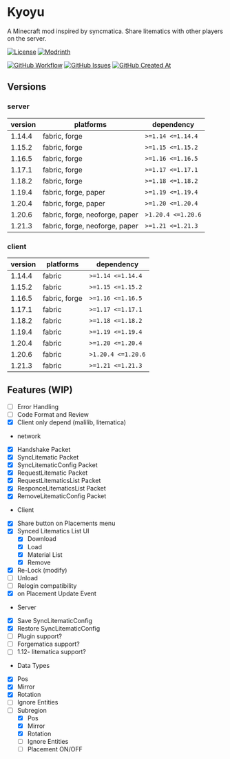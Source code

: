 # Kyoyu

A Minecraft mod inspired by syncmatica.
Share litematics with other players on the server.

[![License](https://img.shields.io/github/license/Vulpeus-Server/kyoyu)](http://www.gnu.org/licenses/lgpl-3.0.html)
[![Modrinth](https://img.shields.io/modrinth/dt/VozTPxB4?label=Modrinth%20Downloads)](https://modrinth.com/mod/VozTPxB4)

[![GitHub Workflow](https://github.com/Vulpeus-Server/kyoyu/actions/workflows/gradle.yml/badge.svg)](https://github.com/Vulpeus-Server/kyoyu/actions/workflows/gradle.yml)
[![GitHub Issues](https://img.shields.io/github/issues/Vulpeus-Server/kyoyu)](https://github.com/Vulpeus-Server/kyoyu/issues)
[![GitHub Created At](https://img.shields.io/github/created-at/Vulpeus-Server/kyoyu)](https://github.com/Vulpeus-Server/kyoyu)

## Versions

### server
| version | platforms                      | dependency         |
|---------|--------------------------------|--------------------|
| 1.14.4  | fabric, forge                  | `>=1.14 <=1.14.4`  |
| 1.15.2  | fabric, forge                  | `>=1.15 <=1.15.2`  |
| 1.16.5  | fabric, forge                  | `>=1.16 <=1.16.5`  |
| 1.17.1  | fabric, forge                  | `>=1.17 <=1.17.1`  |
| 1.18.2  | fabric, forge                  | `>=1.18 <=1.18.2`  |
| 1.19.4  | fabric, forge, paper           | `>=1.19 <=1.19.4`  |
| 1.20.4  | fabric, forge, paper           | `>=1.20 <=1.20.4`  |
| 1.20.6  | fabric, forge, neoforge, paper | `>1.20.4 <=1.20.6` |
| 1.21.3  | fabric, forge, neoforge, paper | `>=1.21 <=1.21.3`  |

### client
| version | platforms     | dependency         |
|---------|---------------|--------------------|
| 1.14.4  | fabric        | `>=1.14 <=1.14.4`  |
| 1.15.2  | fabric        | `>=1.15 <=1.15.2`  |
| 1.16.5  | fabric, forge | `>=1.16 <=1.16.5`  |
| 1.17.1  | fabric        | `>=1.17 <=1.17.1`  |
| 1.18.2  | fabric        | `>=1.18 <=1.18.2`  |
| 1.19.4  | fabric        | `>=1.19 <=1.19.4`  |
| 1.20.4  | fabric        | `>=1.20 <=1.20.4`  |
| 1.20.6  | fabric        | `>1.20.4 <=1.20.6` |
| 1.21.3  | fabric        | `>=1.21 <=1.21.3`  |


## Features (WIP)

- [ ] Error Handling
- [ ] Code Format and Review
- [x] Client only depend (malilib, litematica)
- network
- [x] Handshake Packet
- [x] SyncLitematic Packet
- [x] SyncLitematicConfig Packet
- [x] RequestLitematic Packet
- [x] RequestLitematicsList Packet
- [x] ResponceLitematicsList Packet
- [x] RemoveLitematicConfig Packet
- Client
- [x] Share button on Placements menu
- [x] Synced Litematics List UI
    - [x] Download
    - [x] Load
    - [x] Material List
    - [x] Remove
- [x] Re-Lock (modify)
- [ ] Unload
- [ ] Relogin compatibility
- [x] on Placement Update Event
- Server
- [x] Save SyncLitematicConfig
- [x] Restore SyncLitematicConfig
- [ ] Plugin support?
- [ ] Forgematica support?
- [ ] 1.12- litematica support?
- Data Types
- [x] Pos
- [x] Mirror
- [x] Rotation
- [ ] Ignore Entities
- [ ] Subregion
    - [x] Pos
    - [x] Mirror
    - [x] Rotation
    - [ ] Ignore Entities
    - [ ] Placement ON/OFF